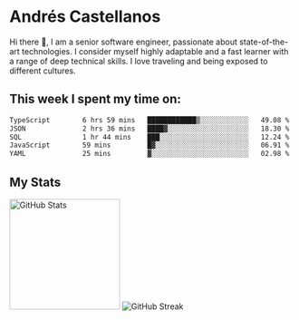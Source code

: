 # Andrés Castellanos

Hi there 👋, I am a senior software engineer, passionate about state-of-the-art technologies. I consider myself highly adaptable and a fast learner with a range of deep technical skills. I love traveling and being exposed to different cultures.

## This week I spent my time on:

<!--START_SECTION:waka-->

```txt
TypeScript        6 hrs 59 mins   ████████████▒░░░░░░░░░░░░   49.08 %
JSON              2 hrs 36 mins   ████▓░░░░░░░░░░░░░░░░░░░░   18.30 %
SQL               1 hr 44 mins    ███░░░░░░░░░░░░░░░░░░░░░░   12.24 %
JavaScript        59 mins         █▓░░░░░░░░░░░░░░░░░░░░░░░   06.91 %
YAML              25 mins         ▓░░░░░░░░░░░░░░░░░░░░░░░░   02.98 %
```

<!--END_SECTION:waka-->

## My Stats

<img height="195" src="https://github-readme-stats.vercel.app/api?username=andrescv&show_icons=true&theme=onedark&hide_border=true&card_width=495" alt="GitHub Stats" />

<img src="https://streak-stats.demolab.com?user=andrescv&theme=one-dark-pro&hide_border=true" alt="GitHub Streak" />
